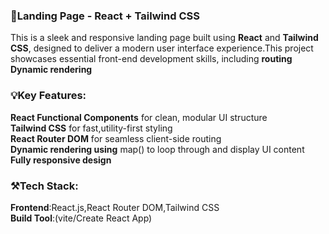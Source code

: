 <h3>🚀Landing Page - React + Tailwind CSS</h3>

<p>This is a sleek and responsive landing page built using <strong>React</strong> and <strong>Tailwind CSS</strong>, designed to deliver a modern user interface experience.This project showcases essential front-end development skills, including <strong>routing</strong> <strong>Dynamic rendering</strong></p>

<h3>💡Key Features:</h3>

<strong>React Functional Components</strong> for clean, modular UI structure<br/>
<strong>Tailwind CSS</strong> for fast,utility-first styling<br/>
<strong>React Router DOM</strong> for seamless client-side routing<br/>
<strong>Dynamic rendering using</strong> map() to loop through and display UI content<br/>
<strong>Fully responsive design</strong>

<h3>⚒️Tech Stack:</h3>

<strong>Frontend</strong>:React.js,React Router DOM,Tailwind CSS<br/>
<strong>Build Tool</strong>:(vite/Create React App)